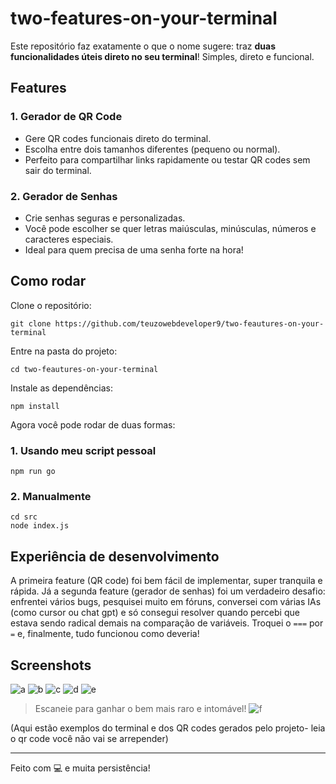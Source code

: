 # two-features-on-your-terminal

Este repositório faz exatamente o que o nome sugere: traz **duas funcionalidades úteis direto no seu terminal**! Simples, direto e funcional.

## Features

### 1. Gerador de QR Code
- Gere QR codes funcionais direto do terminal.
- Escolha entre dois tamanhos diferentes (pequeno ou normal).
- Perfeito para compartilhar links rapidamente ou testar QR codes sem sair do terminal.

### 2. Gerador de Senhas
- Crie senhas seguras e personalizadas.
- Você pode escolher se quer letras maiúsculas, minúsculas, números e caracteres especiais.
- Ideal para quem precisa de uma senha forte na hora!

## Como rodar

Clone o repositório:

```
git clone https://github.com/teuzowebdeveloper9/two-feautures-on-your-terminal
```

Entre na pasta do projeto:

```
cd two-feautures-on-your-terminal
```

Instale as dependências:

```
npm install
```

Agora você pode rodar de duas formas:

### 1. Usando meu script pessoal

```
npm run go
```

### 2. Manualmente

```
cd src
node index.js
```

## Experiência de desenvolvimento

A primeira feature (QR code) foi bem fácil de implementar, super tranquila e rápida. Já a segunda feature (gerador de senhas) foi um verdadeiro desafio: enfrentei vários bugs, pesquisei muito em fóruns, conversei com várias IAs (como cursor ou chat gpt) e só consegui resolver quando percebi que estava sendo radical demais na comparação de variáveis. Troquei o `===` por `=` e, finalmente, tudo funcionou como deveria!

## Screenshots



![a](https://github.com/user-attachments/assets/9e612b0e-e6be-403f-b4e3-d51edc2a63fe)
![b](https://github.com/user-attachments/assets/4bab3e4a-20dd-4499-9b07-94a3097a0f1c)
![c](https://github.com/user-attachments/assets/217b4eea-5e1d-4eb6-ba66-09128e3b73e7)
![d](https://github.com/user-attachments/assets/837b0627-d547-4bb7-9d32-80d35e1f50c5)
![e](https://github.com/user-attachments/assets/5ef45f8e-8735-46c9-ba1a-1ff16bdf5ea9)
> Escaneie para ganhar o bem mais raro e intomável!
![f](https://github.com/user-attachments/assets/fdb36b7f-c42a-404c-b359-5589fd202c2d)


(Aqui estão exemplos do terminal e dos QR codes gerados pelo projeto- leia o qr code você não vai se arrepender)

---

Feito com 💻 e muita persistência! 
